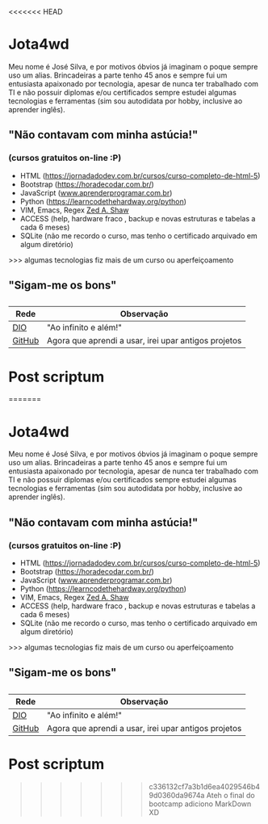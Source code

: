 <<<<<<< HEAD
# Jota4wd
Meu nome é José Silva, e por motivos óbvios já imaginam o poque sempre uso um alias.
Brincadeiras a parte tenho 45 anos e sempre fui um entusiasta apaixonado por tecnologia, apesar de nunca ter trabalhado com TI e não possuir diplomas e/ou certificados sempre estudei algumas tecnologias e ferramentas (sim sou autodidata por hobby, inclusive ao aprender inglês).

##
##
##
## "Não contavam com minha astúcia!"
### (cursos gratuitos on-line :P)

- HTML (https://jornadadodev.com.br/cursos/curso-completo-de-html-5)
- Bootstrap (https://horadecodar.com.br/)
- JavaScript (www.aprenderprogramar.com.br)
- Python (https://learncodethehardway.org/python)
- VIM, Emacs, Regex [Zed A. Shaw](http://programming-motherfucker.com/)
- ACCESS (help, hardware fraco , backup e novas estruturas e tabelas a cada 6 meses)
- SQLite (não me recordo o curso, mas tenho o certificado arquivado em algum diretório)

&GT;&gt;&gt; algumas tecnologias fiz mais de um curso ou aperfeiçoamento




##
##
##
## "Sigam-me os bons"
##

| Rede |Observação |
| ------ | ------ |
| [DIO](https://www.dio.me/users/jota4wd) | "Ao infinito e além!" |
| [GitHub](https://github.com/Jota4wd) | Agora que aprendi a usar, irei upar antigos projetos 
##
# Post scriptum
=======
# Jota4wd
Meu nome é José Silva, e por motivos óbvios já imaginam o poque sempre uso um alias.
Brincadeiras a parte tenho 45 anos e sempre fui um entusiasta apaixonado por tecnologia, apesar de nunca ter trabalhado com TI e não possuir diplomas e/ou certificados sempre estudei algumas tecnologias e ferramentas (sim sou autodidata por hobby, inclusive ao aprender inglês).

##
##
##
## "Não contavam com minha astúcia!"
### (cursos gratuitos on-line :P)

- HTML (https://jornadadodev.com.br/cursos/curso-completo-de-html-5)
- Bootstrap (https://horadecodar.com.br/)
- JavaScript (www.aprenderprogramar.com.br)
- Python (https://learncodethehardway.org/python)
- VIM, Emacs, Regex [Zed A. Shaw](http://programming-motherfucker.com/)
- ACCESS (help, hardware fraco , backup e novas estruturas e tabelas a cada 6 meses)
- SQLite (não me recordo o curso, mas tenho o certificado arquivado em algum diretório)

&GT;&gt;&gt; algumas tecnologias fiz mais de um curso ou aperfeiçoamento




##
##
##
## "Sigam-me os bons"
##

| Rede |Observação |
| ------ | ------ |
| [DIO](https://www.dio.me/users/jota4wd) | "Ao infinito e além!" |
| [GitHub](https://github.com/Jota4wd) | Agora que aprendi a usar, irei upar antigos projetos 
##
# Post scriptum
>>>>>>> c336132cf7a3b1d6ea4029546b49d0360da9674a
>>> Ateh o final do bootcamp adiciono MarkDown XD